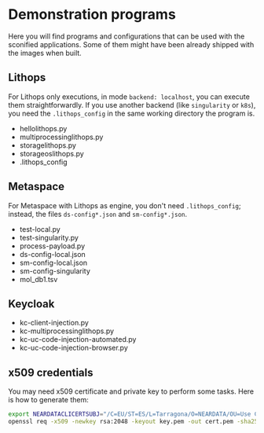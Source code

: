 # Demonstration programs

Here you will find programs and configurations that can be used with the sconified applications. Some of them might have been already shipped with the images when built.

## Lithops
For Lithops only executions, in mode `backend: localhost`, you can execute them straightforwardly.
If you use another backend (like `singularity` or `k8s`), you need the `.lithops_config` in the same working directory the program is.

* hellolithops.py
* multiprocessinglithops.py
* storagelithops.py
* storageoslithops.py
* .lithops_config


## Metaspace
For Metaspace with Lithops as engine, you don't need `.lithops_config`; instead, the files `ds-config*.json` and `sm-config*.json`.

* test-local.py
* test-singularity.py
* process-payload.py
* ds-config-local.json
* sm-config-local.json
* sm-config-singularity
* mol_db1.tsv

## Keycloak
* kc-client-injection.py
* kc-multiprocessinglithops.py
* kc-uc-code-injection-automated.py
* kc-uc-code-injection-browser.py

## x509 credentials
You may need x509 certificate and private key to perform some tasks. Here is how to generate them:
```bash
export NEARDATACLICERTSUBJ="/C=EU/ST=ES/L=Tarragona/O=NEARDATA/OU=Use Cases/CN=Genomics"
openssl req -x509 -newkey rsa:2048 -keyout key.pem -out cert.pem -sha256 -days 365 -nodes -subj "$NEARDATACLICERTSUBJ"
```